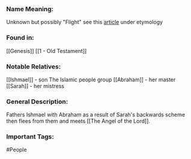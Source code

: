 ### Name Meaning:
Unknown but possibly "Flight" see this [article](https://www.abarim-publications.com/Meaning/Hagar.html) under etymology

### Found in:
[[Genesis]]
[[1 - Old Testament]]

### Notable Relatives:
[[Ishmael]] - son
The Islamic people group
[[Abraham]] - her master
[[Sarah]] - her mistress

### General Description:
Fathers Ishmael with Abraham as a result of Sarah's backwards scheme then flees from them and meets [[The Angel of the Lord]].

### Important Tags:
#People